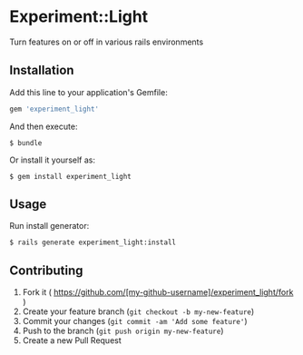 # Experiment::Light

Turn features on or off in various rails environments

## Installation

Add this line to your application's Gemfile:

```ruby
gem 'experiment_light'
```

And then execute:

    $ bundle

Or install it yourself as:

    $ gem install experiment_light

## Usage

Run install generator:

    $ rails generate experiment_light:install

## Contributing

1. Fork it ( https://github.com/[my-github-username]/experiment_light/fork )
2. Create your feature branch (`git checkout -b my-new-feature`)
3. Commit your changes (`git commit -am 'Add some feature'`)
4. Push to the branch (`git push origin my-new-feature`)
5. Create a new Pull Request
